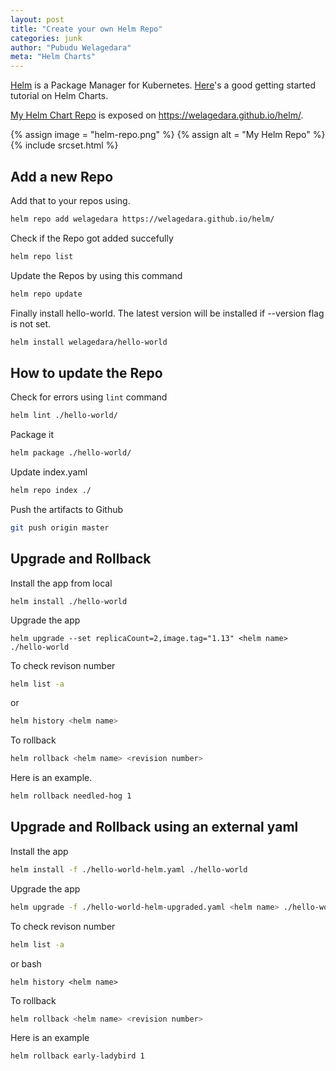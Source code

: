 ```yaml
---
layout: post
title: "Create your own Helm Repo"
categories: junk
author: "Pubudu Welagedara"
meta: "Helm Charts"
---
```


[Helm][helm] is a Package Manager for Kubernetes. [Here][tutorial]'s a good getting started tutorial on Helm Charts. 

[My Helm Chart Repo][repo] is exposed on <https://welagedara.github.io/helm/>. 

{% assign image = "helm-repo.png" %}
{% assign alt = "My Helm Repo" %}
{% include srcset.html %}

## Add a new Repo
Add that to your repos using.
```bash
helm repo add welagedara https://welagedara.github.io/helm/
```

Check if the Repo got added succefully
```bash
helm repo list
```

Update the Repos by using this command
```bash
helm repo update
```

Finally install hello-world. The latest version will be installed if --version flag is not set.
```bash
helm install welagedara/hello-world 
```

## How to update the Repo

Check for errors using `lint` command
```bash
helm lint ./hello-world/
```

Package it
```bash
helm package ./hello-world/
```

Update index.yaml
```bash
helm repo index ./
```
Push the artifacts to Github
```bash
git push origin master
```

## Upgrade and Rollback 

Install the app from local
```
helm install ./hello-world
``` 
Upgrade the app
```
helm upgrade --set replicaCount=2,image.tag="1.13" <helm name> ./hello-world
```

To check revison number 
```bash
helm list -a
```
or 
```bash
helm history <helm name>
```

To rollback
```bash
helm rollback <helm name> <revision number>
```

Here is an example.
```bash
helm rollback needled-hog 1
```

## Upgrade and Rollback using an external yaml

Install the app
```bash
helm install -f ./hello-world-helm.yaml ./hello-world
``` 

Upgrade the app
```bash
helm upgrade -f ./hello-world-helm-upgraded.yaml <helm name> ./hello-world
```

To check revison number 
```bash
helm list -a
```
or bash
```
helm history <helm name>
```

To rollback
```bash
helm rollback <helm name> <revision number>
```
Here is an example
```bash
helm rollback early-ladybird 1
```

[helm]: https://github.com/kubernetes/charts
[repo]: https://github.com/welagedara/helm
[tutorial]: https://www.youtube.com/watch?v=vQX5nokoqrQ

